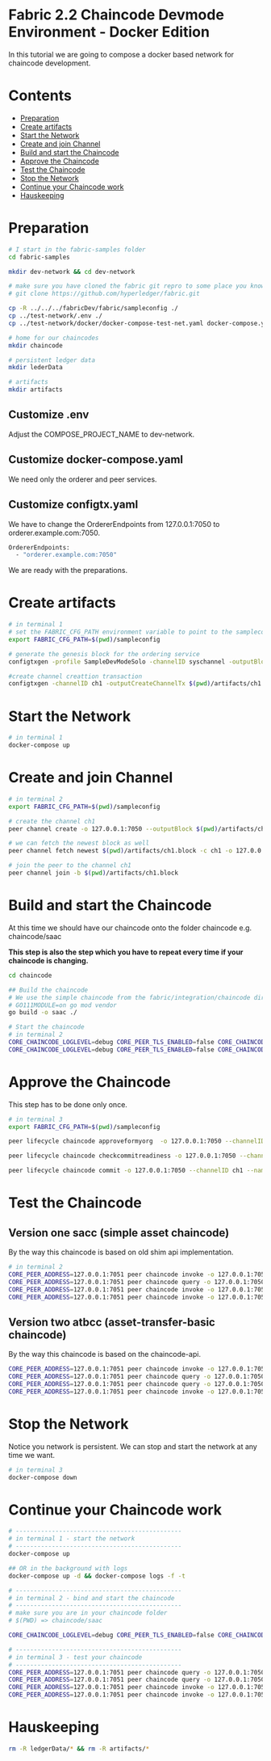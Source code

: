 # Fabric 2.2 Chaincode Devmode Environment - Docker Edition
In this tutorial we are going to compose a docker based network for chaincode development.

# Contents
- [Preparation](#Preparation)
- [Create artifacts](#Create-artifacts)
- [Start the Network](#Start-the-network)
- [Create and join Channel](#Create-and-join-Channel)
- [Build and start the Chaincode](#Build-and-start-the-chaincode)
- [Approve the Chaincode](#Approve-the-Chaincode)
- [Test the Chaincode](#Test-the-Chaincode)
- [Stop the Network](#Stop-the-Network)
- [Continue your Chaincode work](#Continue-your-Chaincode-work)
- [Hauskeeping](#Hauskeeping)

# Preparation

```bash
# I start in the fabric-samples folder
cd fabric-samples

mkdir dev-network && cd dev-network

# make sure you have cloned the fabric git repro to some place you know
# git clone https://github.com/hyperledger/fabric.git

cp -R ../../../fabricDev/fabric/sampleconfig ./
cp ../test-network/.env ./
cp ../test-network/docker/docker-compose-test-net.yaml docker-compose.yaml

# home for our chaincodes
mkdir chaincode

# persistent ledger data
mkdir lederData

# artifacts
mkdir artifacts
```
## Customize .env 
Adjust the COMPOSE_PROJECT_NAME to dev-network.

## Customize docker-compose.yaml
We need only the orderer and peer services.

## Customize configtx.yaml
We have to change the OrdererEndpoints from 127.0.0.1:7050 to orderer.example.com:7050.

```bash
OrdererEndpoints:
  - "orderer.example.com:7050"
```
We are ready with the preparations.

# Create artifacts

```bash 
# in terminal 1
# set the FABRIC_CFG_PATH environment variable to point to the sampleconfig folder
export FABRIC_CFG_PATH=$(pwd)/sampleconfig

# generate the genesis block for the ordering service
configtxgen -profile SampleDevModeSolo -channelID syschannel -outputBlock genesisblock -configPath $FABRIC_CFG_PATH -outputBlock $(pwd)/artifacts/genesis.block

#create channel creattion transaction
configtxgen -channelID ch1 -outputCreateChannelTx $(pwd)/artifacts/ch1.tx -profile SampleSingleMSPChannel -configPath $FABRIC_CFG_PATH
```

# Start the Network
```bash
# in terminal 1
docker-compose up
```

# Create and join Channel

```bash
# in terminal 2
export FABRIC_CFG_PATH=$(pwd)/sampleconfig

# create the channel ch1
peer channel create -o 127.0.0.1:7050 --outputBlock $(pwd)/artifacts/ch1.block -c ch1 -f $(pwd)/artifacts/ch1.tx

# we can fetch the newest block as well
peer channel fetch newest $(pwd)/artifacts/ch1.block -c ch1 -o 127.0.0.1:7050

# join the peer to the channel ch1
peer channel join -b $(pwd)/artifacts/ch1.block
```

# Build and start the Chaincode
At this time we should have our chaincode onto the folder chaincode e.g. chaincode/saac

**This step is also the step which you have to repeat every time if your chaincode is changing.**

```bash
cd chaincode

## Build the chaincode
# We use the simple chaincode from the fabric/integration/chaincode directory to demonstrate how to run a chaincode package in DevMode. 
# GO111MODULE=on go mod vendor 
go build -o saac ./

# Start the chaincode
# in terminal 2
CORE_CHAINCODE_LOGLEVEL=debug CORE_PEER_TLS_ENABLED=false CORE_CHAINCODE_ID_NAME=mycc:1.0 ./sacc -peer.address 127.0.0.1:7052
CORE_CHAINCODE_LOGLEVEL=debug CORE_PEER_TLS_ENABLED=false CORE_CHAINCODE_ID_NAME=mycc:1.0 ./atbcc -peer.address 127.0.0.1:7052
```

# Approve the Chaincode
This step has to be done only once.

```bash
# in terminal 3
export FABRIC_CFG_PATH=$(pwd)/sampleconfig

peer lifecycle chaincode approveformyorg  -o 127.0.0.1:7050 --channelID ch1 --name mycc --version 1.0 --sequence 1 --init-required --signature-policy "OR ('SampleOrg.member')" --package-id mycc:1.0

peer lifecycle chaincode checkcommitreadiness -o 127.0.0.1:7050 --channelID ch1 --name mycc --version 1.0 --sequence 1 --init-required --signature-policy "OR ('SampleOrg.member')"

peer lifecycle chaincode commit -o 127.0.0.1:7050 --channelID ch1 --name mycc --version 1.0 --sequence 1 --init-required --signature-policy "OR ('SampleOrg.member')" --peerAddresses 127.0.0.1:7051
```

# Test the Chaincode
## Version one sacc (simple asset chaincode)
By the way this chaincode is based on old shim api implementation.

```bash
# in terminal 2
CORE_PEER_ADDRESS=127.0.0.1:7051 peer chaincode invoke -o 127.0.0.1:7050 -C ch1 -n mycc -c '{"Args":["k1","roland"]}' --isInit
CORE_PEER_ADDRESS=127.0.0.1:7051 peer chaincode query -o 127.0.0.1:7050 -C ch1 -n mycc -c '{"Args":["","k1"]}'
CORE_PEER_ADDRESS=127.0.0.1:7051 peer chaincode invoke -o 127.0.0.1:7050 -C ch1 -n mycc -c '{"Args":["set","k1","Roland"]}'
CORE_PEER_ADDRESS=127.0.0.1:7051 peer chaincode invoke -o 127.0.0.1:7050 -C ch1 -n mycc -c '{"Args":["set","k2","Snorre"]}'
```

## Version two atbcc (asset-transfer-basic chaincode)
By the way this chaincode is based on the chaincode-api.

```bash
CORE_PEER_ADDRESS=127.0.0.1:7051 peer chaincode invoke -o 127.0.0.1:7050 -C ch1 -n mycc -c '{"Args":["InitLedger"]}' --isInit
CORE_PEER_ADDRESS=127.0.0.1:7051 peer chaincode query -o 127.0.0.1:7050 -C ch1 -n mycc -c '{"Args":["ReadAsset","asset1"]}' | jq .
CORE_PEER_ADDRESS=127.0.0.1:7051 peer chaincode query -o 127.0.0.1:7050 -C ch1 -n mycc -c '{"Args":["GetAllAssets"]}' | jq .
CORE_PEER_ADDRESS=127.0.0.1:7051 peer chaincode invoke -o 127.0.0.1:7050 -C ch1 -n mycc -c '{"Args":["TransferAsset","asset1","Roland"]}'
```

# Stop the Network
Notice you network is persistent. We can stop and start the network at any time we want.

```bash
# in terminal 3
docker-compose down
```

# Continue your Chaincode work
```bash
# ----------------------------------------------
# in terminal 1 - start the network
# ----------------------------------------------
docker-compose up 

## OR in the background with logs
docker-compose up -d && docker-compose logs -f -t

# ----------------------------------------------
# in terminal 2 - bind and start the chaincode
# ----------------------------------------------
# make sure you are in your chaincode folder
# $(PWD) => chaincode/saac

CORE_CHAINCODE_LOGLEVEL=debug CORE_PEER_TLS_ENABLED=false CORE_CHAINCODE_ID_NAME=mycc:1.0 ./sacc -peer.address 127.0.0.1:7052

# ----------------------------------------------
# in terminal 3 - test your chaincode
# ----------------------------------------------
CORE_PEER_ADDRESS=127.0.0.1:7051 peer chaincode query -o 127.0.0.1:7050 -C ch1 -n mycc -c '{"Args":["","k1"]}'
CORE_PEER_ADDRESS=127.0.0.1:7051 peer chaincode query -o 127.0.0.1:7050 -C ch1 -n mycc -c '{"Args":["","k2"]}'
CORE_PEER_ADDRESS=127.0.0.1:7051 peer chaincode invoke -o 127.0.0.1:7050 -C ch1 -n mycc -c '{"Args":["set","k1","Roland - xxx"]}'
CORE_PEER_ADDRESS=127.0.0.1:7051 peer chaincode invoke -o 127.0.0.1:7050 -C ch1 -n mycc -c '{"Args":["set","k2","Snorre - now"]}'
```

# Hauskeeping

```bash
rm -R ledgerData/* && rm -R artifacts/*
```

